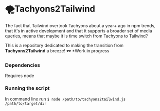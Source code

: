 # 🌪Tachyons2Tailwind



The fact that Tailwind overtook Tachyons about a year+ ago in npm trends, that it's in active development and that it supports a broader set of media queries, means that maybe it is time switch from Tachyons to Tailwind?

This is a repository dedicated to making the transition from <b>Tachyons2Tailwind</b> a breeze! 🕶
\*Work in progress

<h3>Dependencies</h3>

Requires node



<h3>Running the script</h3>

In command line run <code>$ node /path/to/tachyons2tailwind.js /path/to/target/dir</code>
